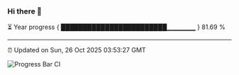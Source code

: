 ### Hi there 👋

⏳ Year progress { ████████████████████████▁▁▁▁▁▁ } 81.69 %

---

⏰ Updated on Sun, 26 Oct 2025 03:53:27 GMT

![Progress Bar CI](https://github.com/IshwaranRudhara/GIT-ACTION/workflows/Progress%20Bar%20CI/badge.svg)

